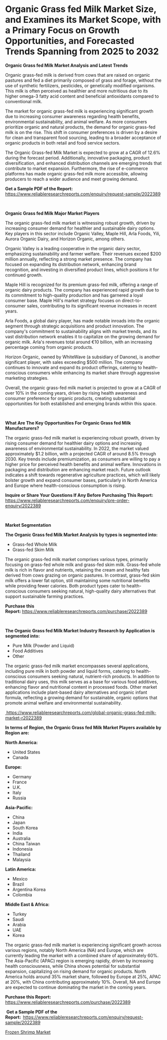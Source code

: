 <p><h1>Organic Grass fed Milk Market Size, and Examines its Market Scope, with a Primary Focus on Growth Opportunities, and Forecasted Trends Spanning from 2025 to 2032</h1></p><p><strong>Organic Grass fed Milk Market Analysis and Latest Trends</strong></p>
<p><p>Organic grass-fed milk is derived from cows that are raised on organic pastures and fed a diet primarily composed of grass and forage, without the use of synthetic fertilizers, pesticides, or genetically modified organisms. This milk is often perceived as healthier and more nutritious due to its higher omega-3 fatty acid content and beneficial antioxidants compared to conventional milk.</p><p>The market for organic grass-fed milk is experiencing significant growth due to increasing consumer awareness regarding health benefits, environmental sustainability, and animal welfare. As more consumers prioritize organic and natural products, the demand for organic grass-fed milk is on the rise. This shift in consumer preferences is driven by a desire for clean and transparent food sourcing, leading to a broader acceptance of organic products in both retail and food service sectors.</p><p>The Organic Grass-fed Milk Market is expected to grow at a CAGR of 12.6% during the forecast period. Additionally, innovative packaging, product diversification, and enhanced distribution channels are emerging trends that contribute to market expansion. Furthermore, the rise of e-commerce platforms has made organic grass-fed milk more accessible, allowing producers to reach a wider audience and meet growing demand.</p></p>
<p><strong>Get a Sample PDF of the Report:&nbsp;</strong> <a href="https://www.reliableresearchreports.com/enquiry/request-sample/2022389?utm_campaign=2802&utm_medium=2&utm_source=Github&utm_content=ia&utm_term=07042025&utm_id=organic-grass-fed-milk">https://www.reliableresearchreports.com/enquiry/request-sample/2022389</a></p>
<p>&nbsp;</p>
<p><strong>Organic Grass fed Milk Major Market Players</strong></p>
<p><p>The organic grass-fed milk market is witnessing robust growth, driven by increasing consumer demand for healthier and sustainable dairy options. Key players in this sector include Organic Valley, Maple Hill, Arla Foods, Yili, Aurora Organic Dairy, and Horizon Organic, among others.</p><p>Organic Valley is a leading cooperative in the organic dairy sector, emphasizing sustainability and farmer welfare. Their revenues exceed $200 million annually, reflecting a strong market presence. The company has focused on expanding its distribution network, enhancing brand recognition, and investing in diversified product lines, which positions it for continued growth.</p><p>Maple Hill is recognized for its premium grass-fed milk, offering a range of organic dairy products. The company has experienced rapid growth due to its commitment to high-quality production and has garnered a loyal consumer base. Maple Hill's market strategy focuses on direct-to-consumer sales, contributing to its significant revenue increases in recent years.</p><p>Arla Foods, a global dairy player, has made notable inroads into the organic segment through strategic acquisitions and product innovation. The company's commitment to sustainability aligns with market trends, and its vast distribution network enables it to capitalize on the growing demand for organic milk. Arla's revenues total around €10 billion, with an increasing percentage coming from organic products.</p><p>Horizon Organic, owned by WhiteWave (a subsidiary of Danone), is another significant player, with sales exceeding $500 million. The company continues to innovate and expand its product offerings, catering to health-conscious consumers while enhancing its market share through aggressive marketing strategies.</p><p>Overall, the organic grass-fed milk market is projected to grow at a CAGR of over 10% in the coming years, driven by rising health awareness and consumer preference for organic products, creating substantial opportunities for both established and emerging brands within this space.</p></p>
<p>&nbsp;</p>
<p><strong>What Are The Key Opportunities For Organic Grass fed Milk Manufacturers?</strong></p>
<p><p>The organic grass-fed milk market is experiencing robust growth, driven by rising consumer demand for healthier dairy options and increasing awareness of environmental sustainability. In 2022, the market valued approximately $1.2 billion, with a projected CAGR of around 8.5% through 2030. Key trends include premiumization, as consumers are willing to pay a higher price for perceived health benefits and animal welfare. Innovations in packaging and distribution are enhancing market reach. Future outlook indicates a shift towards regenerative agriculture practices, which will likely bolster growth and expand consumer bases, particularly in North America and Europe where health-conscious consumption is rising.</p></p>
<p><strong>Inquire or Share Your Questions If Any Before Purchasing This Report:</strong> <a href="https://www.reliableresearchreports.com/enquiry/pre-order-enquiry/2022389?utm_campaign=2802&utm_medium=2&utm_source=Github&utm_content=ia&utm_term=07042025&utm_id=organic-grass-fed-milk">https://www.reliableresearchreports.com/enquiry/pre-order-enquiry/2022389</a></p>
<p>&nbsp;</p>
<p><strong>Market Segmentation</strong></p>
<p><strong>The Organic Grass fed Milk Market Analysis by types is segmented into:</strong></p>
<p><ul><li>Grass-fed Whole Milk</li><li>Grass-fed Skim Milk</li></ul></p>
<p><p>The organic grass-fed milk market comprises various types, primarily focusing on grass-fed whole milk and grass-fed skim milk. Grass-fed whole milk is rich in flavor and nutrients, retaining the cream and healthy fats derived from cows grazing on organic pastures. In contrast, grass-fed skim milk offers a lower fat option, still maintaining some nutritional benefits while providing fewer calories. Both product types cater to health-conscious consumers seeking natural, high-quality dairy alternatives that support sustainable farming practices.</p></p>
<p><strong>Purchase this Report:&nbsp;</strong><a href="https://www.reliableresearchreports.com/purchase/2022389?utm_campaign=2802&utm_medium=2&utm_source=Github&utm_content=ia&utm_term=07042025&utm_id=organic-grass-fed-milk">https://www.reliableresearchreports.com/purchase/2022389</a></p>
<p>&nbsp;</p>
<p><strong>The Organic Grass fed Milk Market Industry Research by Application is segmented into:</strong></p>
<p><ul><li>Pure Milk (Powder and Liquid)</li><li>Food Additives</li><li>Other</li></ul></p>
<p><p>The organic grass-fed milk market encompasses several applications, including pure milk in both powder and liquid forms, catering to health-conscious consumers seeking natural, nutrient-rich products. In addition to traditional dairy uses, this milk serves as a base for various food additives, enhancing flavor and nutritional content in processed foods. Other market applications include plant-based dairy alternatives and organic infant formula, reflecting a growing demand for sustainable, organic options that promote animal welfare and environmental sustainability.</p></p>
<p><a href="https://www.reliableresearchreports.com/global-organic-grass-fed-milk-market-r2022389?utm_campaign=2802&utm_medium=2&utm_source=Github&utm_content=ia&utm_term=07042025&utm_id=organic-grass-fed-milk">&nbsp;https://www.reliableresearchreports.com/global-organic-grass-fed-milk-market-r2022389</a></p>
<p><strong>In terms of Region, the Organic Grass fed Milk Market Players available by Region are:</strong></p>
<p>
    <p> <strong> North America: </strong>
        <ul>
            <li>United States</li>
            <li>Canada</li>
        </ul>
        </p> 
    <p> <strong> Europe: </strong>
        <ul>
            <li>Germany</li>
            <li>France</li>
            <li>U.K.</li>
            <li>Italy</li>
            <li>Russia</li>
        </ul>
        </p> 
    <p> <strong> Asia-Pacific: </strong>
        <ul>
            <li>China</li>
            <li>Japan</li>
            <li>South Korea</li>
            <li>India</li>
            <li>Australia</li>
            <li>China Taiwan</li>
            <li>Indonesia</li>
            <li>Thailand</li>
            <li>Malaysia</li>
        </ul>
        </p> 
    <p> <strong> Latin America: </strong>
        <ul>
            <li>Mexico</li>
            <li>Brazil</li>
            <li>Argentina Korea</li>
            <li>Colombia</li>
        </ul>
        </p> 
    <p> <strong> Middle East & Africa: </strong>
        <ul>
            <li>Turkey</li>
            <li>Saudi</li>
            <li>Arabia</li>
            <li>UAE</li>
            <li>Korea</li>
        </ul>
    </p>
    </p>
<p><p>The organic grass-fed milk market is experiencing significant growth across various regions, notably North America (NA) and Europe, which are currently leading the market with a combined share of approximately 60%. The Asia-Pacific (APAC) region is emerging rapidly, driven by increasing health consciousness, while China shows potential for substantial expansion, capitalizing on rising demand for organic products. North America holds around 35% market share, followed by Europe at 25%, APAC at 20%, with China contributing approximately 10%. Overall, NA and Europe are expected to continue dominating the market in the coming years.</p></p>
<p><strong>Purchase this Report: </strong><a href="https://www.reliableresearchreports.com/purchase/2022389?utm_campaign=2802&utm_medium=2&utm_source=Github&utm_content=ia&utm_term=07042025&utm_id=organic-grass-fed-milk">https://www.reliableresearchreports.com/purchase/2022389</a></p>
<p>&nbsp;<strong>Get a Sample PDF of the Report:&nbsp;&nbsp;</strong><a href="https://www.reliableresearchreports.com/enquiry/request-sample/2022389?utm_campaign=2802&utm_medium=2&utm_source=Github&utm_content=ia&utm_term=07042025&utm_id=organic-grass-fed-milk">https://www.reliableresearchreports.com/enquiry/request-sample/2022389</a></p>
<p><strong></strong></p>
<p><p><a href="https://github.com/osbornrdaflalo/Market-Research-Report-List-1/blob/main/frozen-shrimp-market.md?utm_campaign=2802&utm_medium=2&utm_source=Github&utm_content=ia&utm_term=07042025&utm_id=organic-grass-fed-milk">Frozen Shrimp Market</a></p></p>